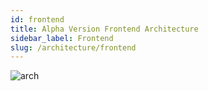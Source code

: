 ```yaml
---
id: frontend
title: Alpha Version Frontend Architecture
sidebar_label: Frontend
slug: /architecture/frontend
---
```


![arch](/img/Architecture.png)